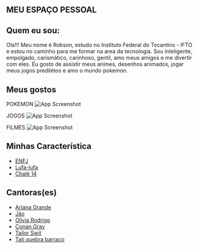 
## MEU ESPAÇO PESSOAL ##



## Quem eu sou:

Ola!!! Meu nome é Robson, estudo no Instituto Federal do Tocantins - IFTO e estou no caminho para me formar na area da tecnologia.
Sou inteligente, empolgado, carismático, carinhoso, gentil, amo meus amigos e me divertir com eles. 
Eu gosto de assistir meus animes, desenhos animados, jogar meus jogos predilétos e amo o mundo pokemon.




## Meus gostos 
POKEMON
![App Screenshot](https://i.pinimg.com/564x/7d/14/d9/7d14d945f33393ac9a1d694dafb45522.jpg)

JOGOS 
![App Screenshot](https://i.pinimg.com/564x/31/cd/a1/31cda1d08562bd3d148294d0be711760.jpg)

FILMES
![App Screenshot](https://i.pinimg.com/236x/50/28/2e/50282e4217e35bb3612aacb3ca2ec2f4.jpg)


## Minhas Característica ##

 - [ENFJ](https://br.indeed.com/conselho-de-carreira/desenvolvimento-de-carreira/tipos-de-personalidade)
 - [Lufa-lufa](https://www.tecmundo.com.br/minha-serie/216397-casas-hogwarts-conheca-caracteristicas-cada-delas.htm)
 - [Chalé 14](https://acampamentomeiosangue.fandom.com/pt/wiki/Acampamento_Meio-Sangue)

## Cantoras(es) ##


 - [Ariana Grande](https://www.youtube.com/watch?v=QYh6mYIJG2Y&list=RDEMv2ri5oFfHCd4TUQiJNAflg&start_radio=1)
 - [Jão](https://www.youtube.com/watch?v=I4szEiMRfLQ&pp=ygUVamFvIG1lbmlub3MgZSBtZW5pbmFz)
  - [Olivia Rodrigo](https://www.youtube.com/watch?v=CRrf3h9vhp8&pp=ygUWb2xpdmlhIHJvZHJpZ28gdHJhaXRvcg%3D%3D)
  - [Conan Gray](https://www.youtube.com/watch?v=24u3NoPvgMw&pp=ygUSY29uYW4gZ3JheSBoZWF0aGVy)
  - [Tailor Swit](https://www.youtube.com/watch?v=kRJKB291Z1g&pp=ygULdGVpbG9yIHN3aXQ%3D)
   - [Tati quebra barraco](https://www.youtube.com/watch?v=QjK9lpBHRro&pp=ygUUdGF0aSBxdWVicmEgYmFycmFjb3M%3D)
